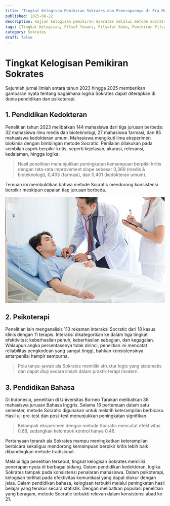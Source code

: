 ```yaml
---
title: "Tingkat Kelogisan Pemikiran Sokrates dan Penerapannya di Era Modern"
published: 2025-08-22
description: Kajian kelogisan pemikiran Sokrates melalui metode Socratic di pendidikan kedokteran, psikoterapi, dan bahasa pada abad ke-21.
tags: [Tingkat Kelogisan, Filsuf Yunani, Filsafat Kuno, Pemikiran Filsafat, Logika dan Rasionalitas]
category: Sokrates
draft: false
---
```


# Tingkat Kelogisan Pemikiran Sokrates

Sejumlah jurnal ilmiah antara tahun 2023 hingga 2025 memberikan gambaran nyata tentang bagaimana logika Sokrates dapat diterapkan di dunia pendidikan dan psikoterapi.

## 1. Pendidikan Kedokteran

Penelitian tahun 2023 melibatkan 144 mahasiswa dari tiga jurusan berbeda: 32 mahasiswa ilmu medis dan bioteknologi, 27 mahasiswa farmasi, dan 85 mahasiswa kedokteran umum. Mahasiswa mengikuti lima eksperimen biokimia dengan bimbingan metode Socratic. Penilaian dilakukan pada sembilan aspek berpikir kritis, seperti kejelasan, akurasi, relevansi, kedalaman, hingga logika.

> Hasil penelitian menunjukkan peningkatan kemampuan berpikir kritis dengan rata-rata improvement slope sebesar 0,369 (medis & bioteknologi), 0,405 (farmasi), dan 0,401 (kedokteran umum).

Temuan ini membuktikan bahwa metode Socratic mendorong konsistensi berpikir meskipun capaian tiap jurusan berbeda.

![Pendidikan Kedokteran](./dokter.jpg)

## 2. Psikoterapi

Penelitian lain menganalisis 113 rekaman interaksi Socratic dari 18 kasus klinis dengan 11 terapis. Interaksi dikategorikan ke dalam tiga tingkat efektivitas: keberhasilan penuh, keberhasilan sebagian, dan kegagalan. Walaupun angka persentasenya tidak dirinci, penelitian ini mencatat reliabilitas pengkodean yang sangat tinggi, bahkan konsistensinya antarpenilai hampir sempurna.

> Pola tanya-jawab ala Sokrates memiliki struktur logis yang sistematis dan dapat diuji secara ilmiah dalam praktik terapi modern.

## 3. Pendidikan Bahasa

Di Indonesia, penelitian di Universitas Borneo Tarakan melibatkan 38 mahasiswa jurusan Bahasa Inggris. Selama 16 pertemuan dalam satu semester, metode Socratic digunakan untuk melatih keterampilan berbicara. Hasil uji pre-test dan post-test menunjukkan peningkatan signifikan.

> Kelompok eksperimen dengan metode Socratic mencatat efektivitas 0,68, sedangkan kelompok kontrol hanya 0,46.

Pertanyaan terarah ala Sokrates mampu meningkatkan keterampilan berbicara sekaligus mendorong kemampuan berpikir kritis lebih baik dibandingkan metode tradisional.

Melalui tiga penelitian tersebut, tingkat kelogisan Sokrates memiliki penerapan nyata di berbagai bidang. Dalam pendidikan kedokteran, logika Sokrates tampak pada konsistensi penalaran mahasiswa. Dalam psikoterapi, kelogisan terlihat pada efektivitas komunikasi yang dapat diukur dengan jelas. Dalam pendidikan bahasa, kelogisan terbukti melalui peningkatan hasil belajar yang terukur secara statistik. Dengan melibatkan populasi penelitian yang beragam, metode Socratic terbukti relevan dalam konsistensi abad ke-21.
